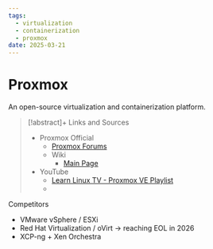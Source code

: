 ```yaml
---
tags:
  - virtualization
  - containerization
  - proxmox
date: 2025-03-21
---
```

# Proxmox
An open-source virtualization and containerization platform.

> [!abstract]+ Links and Sources
> - Proxmox Official
> 	- [Proxmox Forums](https://forum.proxmox.com/)
> 	- Wiki
> 		- [Main Page](https://pve.proxmox.com/wiki/Main_Page)
> - YouTube
> 	- [Learn Linux TV - Proxmox VE Playlist](https://www.youtube.com/playlist?list=PLT98CRl2KxKHnlbYhtABg6cF50bYa8Ulo)
> 	- 

Competitors
- VMware vSphere / ESXi
- Red Hat Virtualization / oVirt → reaching EOL in 2026
- XCP-ng + Xen Orchestra
